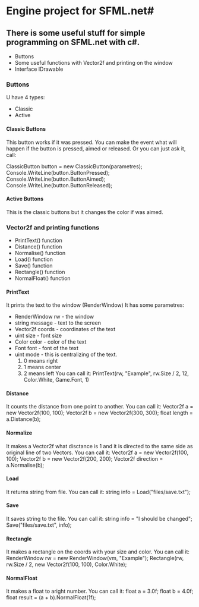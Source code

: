 # Engine project for SFML.net#

## There is some useful stuff for simple programming on SFML.net with c\#. ##

+ Buttons
+ Some useful functions with Vector2f and printing on the window
+ Interface IDrawable

### Buttons ###
U have 4 types:
+ Classic
+ Active

#### Classic Buttons ####

This button works if it was pressed. You can make the event what will happen if the button is pressed, aimed or released.
Or you can just ask it, call:

  ClassicButton button = new ClassicButton(parametres);
  Console.WriteLine(button.ButtonPressed);
  Console.WriteLine(button.ButtonAimed);
  Console.WriteLine(button.ButtonReleased);

#### Active Buttons ####

This is the classic buttons but it changes the color if was aimed.


### Vector2f and printing functions ###

+ PrintText() function
+ Distance() function
+ Normalise() function
+ Load() function
+ Save() function
+ Rectangle() function
+ NormalFloat() function

#### PrintText ####

It prints the text to the window (RenderWindow)
It has some parametres:
+ RenderWindow rw - the window
+ string message - text to the screen
+ Vector2f coords - coordinates of the text
+ uint size - font size
+ Color color - color of the text
+ Font font - font of the text
+ uint mode - this is centralizing of the text.
  1. 0 means right
  2. 1 means center
  3. 2 means left
You can call it:
  PrintText(rw, "Example", rw.Size / 2, 12, Color.White, Game.Font, 1)

#### Distance ####
It counts the distance from one point to another.
You can call it:
  Vector2f a = new Vector2f(100, 100);
  Vector2f b = new Vector2f(300, 300);
  float length = a.Distance(b);

#### Normalize ####
It makes a Vector2f what disctance is 1 and it is directed to the same side as original line of two Vectors.
You can call it:
  Vector2f a = new Vector2f(100, 100);
  Vector2f b = new Vector2f(200, 200);
  Vector2f direction = a.Normalise(b);

#### Load ####
It returns string from file.
You can call it:
  string info = Load("files/save.txt");

#### Save ####
It saves string to the file.
You can call it:
  string info = "I should be changed";
  Save("files/save.txt", info);

#### Rectangle ####
It makes a rectangle on the coords with your size and color.
You can call it:
  RenderWindow rw = new RenderWindow(vm, "Example");
  Rectangle(rw, rw.Size / 2, new Vector2f(100, 100), Color.White);

#### NormalFloat ####
It makes a float to aright number.
You can call it:
  float a = 3.0f;
  float b = 4.0f;
  float result = (a + b).NormalFloat(1f);
